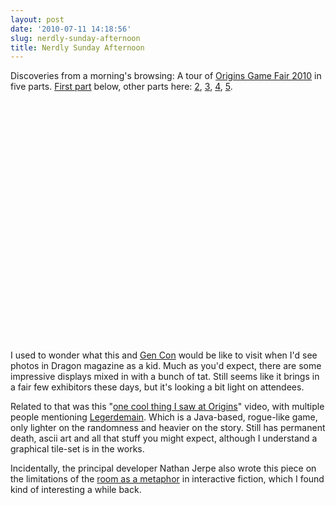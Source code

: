 ```yaml
---
layout: post
date: '2010-07-11 14:18:56'
slug: nerdly-sunday-afternoon
title: Nerdly Sunday Afternoon
---
```


Discoveries from a morning's browsing: A tour of [Origins Game Fair 2010][origins] in five parts. [First part][o1] below, other parts here: [2][o2], [3][o3], [4][o4], [5][o5].

<div><object width="480" height="385"><param name="movie" value="http://www.youtube.com/v/yrc9f5fb_0u&amp;hl=en_us&amp;fs=1"></param><param name="allowfullscreen" value="true"></param><param name="allowscriptaccess" value="always"></param><embed src="http://www.youtube.com/v/yrc9f5fb_0u&amp;hl=en_us&amp;fs=1" type="application/x-shockwave-flash" allowscriptaccess="always" allowfullscreen="true" width="480" height="385"></embed></object></div>

I used to wonder what this and [Gen Con][gc] would be like to visit when I'd see photos in Dragon magazine as a kid. Much as you'd expect, there are some impressive displays mixed in with a bunch of tat. Still seems like it brings in a fair few exhibitors these days, but it's looking a bit light on attendees.

Related to that was this "[one cool thing I saw at Origins][saw]" video, with multiple people mentioning [Legerdemain][ld]. Which is a Java-based, rogue-like game, only lighter on the randomness and heavier on the story. Still has permanent death, ascii art and all that stuff you might expect, although I understand a graphical tile-set is in the works.

Incidentally, the principal developer Nathan Jerpe also wrote this piece on the limitations of the [room as a metaphor][room] in interactive fiction, which I found kind of interesting a while back.


[origins]: http://www.originsgamefair.com/
[o1]: http://www.youtube.com/watch?v=Yrc9f5Fb_0U
[o2]: http://www.youtube.com/watch?v=P-cHghUN6a4
[o3]: http://www.youtube.com/watch?v=SFYrBA4cRq4
[o4]: http://www.youtube.com/watch?v=Evxi2u_WmPU
[o5]: http://www.youtube.com/watch?v=voxyXf36KsM
[gc]: http://www.gencon.com/
[saw]: http://www.youtube.com/watch?v=A7yDNjdiXgo
[ld]: http://roguelikefiction.com/?p=22
[room]: http://www.brasslantern.org/writers/iftheory/roomasmetaphor.html
